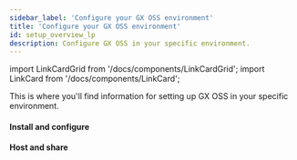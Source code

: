 ```yaml
---
sidebar_label: 'Configure your GX OSS environment'
title: 'Configure your GX OSS environment'
id: setup_overview_lp
description: Configure GX OSS in your specific environment.
---
```


import LinkCardGrid from '/docs/components/LinkCardGrid';
import LinkCard from '/docs/components/LinkCard';

<p class="DocItem__header-description">This is where you'll find information for setting up GX OSS in your specific environment.</p>

#### Install and configure

<LinkCardGrid>
  <LinkCard topIcon label="GX OSS installation and configuration workflow" description="Learn more about the GX installation and configuration process" href="/docs/guides/setup/setup_overview" icon="/img/workflow_icon.svg" />
  <LinkCard topIcon label="Install GX OSS with source data system dependencies" description="Install and configure GX OSS" href="/docs/guides/setup/installation/install_gx" icon="/img/install_icon.svg" />
  <LinkCard topIcon label="Configure Data Contexts" description="Instantiate and convert a Data Context" href="/docs/guides/setup/configure_data_contexts_lp" icon="/img/configure_icon.svg"  />
  <LinkCard topIcon label="Configure Expectation Stores" description="Configure a store for your Expectations" href="/docs/guides/setup/configuring_metadata_stores/configure_expectation_stores" icon="/img/configure_icon.svg" />
  <LinkCard topIcon label="Configure Validation Result Stores" description="Configure a store for your Validation Results" href="/docs/guides/setup/configuring_metadata_stores/configure_result_stores" icon="/img/configure_icon.svg" />
  <LinkCard topIcon label="Configure a MetricStore" description="Configure a store for Metrics computed during Validation" href="/docs/guides/setup/configuring_metadata_stores/how_to_configure_a_metricsstore" icon="/img/configure_icon.svg" />
</LinkCardGrid>

#### Host and share

<LinkCardGrid>
  <LinkCard topIcon label="Host and share Data Docs" description="Host and share Data Docs stored on a filesystem or a source data system" href="/docs/guides/setup/configuring_data_docs/host_and_share_data_docs" icon="/img/host_and_share_icon.svg"  />
</LinkCardGrid>
